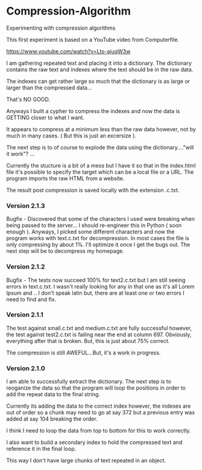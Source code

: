 # Compression-Algorithm
Experimenting with compression algorithms

This first experiment is based on a YouTube video from Computerfile.

https://www.youtube.com/watch?v=Lto-ajuqW3w

I am gathering repeated text and placing it into a dictionary.
The dictionary contains the raw text and indexes where the text should be in the raw data.

The indexes can get rather large so much that the dictionary is as large or larger than the compressed data...

That's NO GOOD.

Anyways I built a cypher to compress the indexes and now the data is GETTING closer to what I want.

It appears to compress at a minimum less than the raw data however, not by much in many cases. ( But this is just an excersize ).

The next step is to of course to explode the data using the dictionary...."will it work"? ...

Currently the stucture is a bit of a mess but I have it so that in the index.html file it's possible to specify the target which can be a local file or a URL. The program imports the raw HTML from a website.

The result post compression is saved locally with the extension .c.txt.

### Version 2.1.3 ###

Bugfix - Discovered that some of the characters I used were breaking when being passed to the server... I should re-engineer this in Python ( soon enough ). Anyways, I picked some different characters and now the program works with text.c.txt for decompression. In most cases the file is only compressing by about 1%. I'll optimize it once I get the bugs out.
The next step will be to decompress my homepage.

### Version 2.1.2 ###

Bugfix - The tests now succeed 100% for text2.c.txt but I am still seeing errors in text.c.txt. I wasn't really looking for any in that one as it's all Lorem Ipsum and .. I don't speak latin but, there are at least one or two errors I need to find and fix.

### Version 2.1.1 ###

The test against small.c.txt and medium.c.txt are fully successful however, the test against test2.c.txt is failing near the end at column 697. Obviously, everything after that is broken. But, this is just about 75% correct.

The compression is still AWEFUL...But, it's a work in progress.

### Version 2.1.0 ###

I am able to successfully extract the dictionary. The next step is to reoganize the data so that the program will loop the positions in order to add the repeat data to the final string.

Currently its adding the data to the correct index however, the indexes are out of order so a chunk may need to go at say 372 but a previous entry was added at say 104 breaking the order.

I think I need to loop the data from top to bottom for this to work correctly.

I also want to build a secondary index to hold the compressed text and reference it in the final loop.

This way I don't have large chunks of text repeated in an object.

